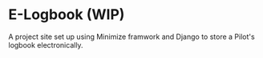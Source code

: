 # E-Logbook (WIP)

A project site set up using Minimize framwork and Django to store a Pilot's logbook electronically.